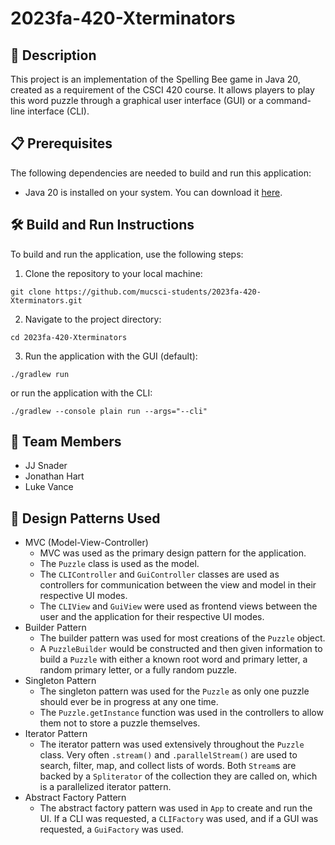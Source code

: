 # 2023fa-420-Xterminators

## 📝 Description
This project is an implementation of the Spelling Bee game in Java 20, created
as a requirement of the CSCI 420 course. It allows players to play this word
puzzle through a graphical user interface (GUI) or a command-line interface (CLI).

## 📋 Prerequisites
The following dependencies are needed to build and run this application:

- Java 20 is installed on your system. You can download it [here](https://www.oracle.com/java/technologies/downloads/).

## 🛠️ Build and Run Instructions
To build and run the application, use the following steps:

1. Clone the repository to your local machine:
```
git clone https://github.com/mucsci-students/2023fa-420-Xterminators.git
```

2. Navigate to the project directory:
```
cd 2023fa-420-Xterminators
```

3. Run the application with the GUI (default):
```
./gradlew run
```
or run the application with the CLI:
```
./gradlew --console plain run --args="--cli"
```

## 👥 Team Members

- JJ Snader
- Jonathan Hart
- Luke Vance

## 🎨 Design Patterns Used

- MVC (Model-View-Controller)
    - MVC was used as the primary design pattern for the application.
    - The `Puzzle` class is used as the model.
    - The `CLIController` and `GuiController` classes are used as controllers
      for communication between the view and model in their respective UI modes.
    - The `CLIView` and `GuiView` were used as frontend views between the user
      and the application for their respective UI modes.
- Builder Pattern
    - The builder pattern was used for most creations of the `Puzzle` object.
    - A `PuzzleBuilder` would be constructed and then given information to build
      a `Puzzle` with either a known root word and primary letter, a random
      primary letter, or a fully random puzzle.
- Singleton Pattern
    - The singleton pattern was used for the `Puzzle` as only one puzzle should
      ever be in progress at any one time.
    - The `Puzzle.getInstance` function was used in the controllers to allow
      them not to store a puzzle themselves.
- Iterator Pattern
    - The iterator pattern was used extensively throughout the `Puzzle` class.
      Very often `.stream()` and `.parallelStream()` are used to search, filter,
      map, and collect lists of words. Both `Stream`s are backed by a
      `Spliterator` of the collection they are called on, which is a
      parallelized iterator pattern.
- Abstract Factory Pattern
    - The abstract factory pattern was used in `App` to create and run the UI.
      If a CLI was requested, a `CLIFactory` was used, and if a GUI was
      requested, a `GuiFactory` was used.
